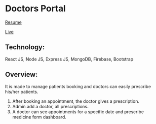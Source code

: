 # Doctors Portal


[Resume]( https://drive.google.com/file/d/1y4j9H3pLXZwVTHOA2CTcPZTfeWGCjiUp/view?usp=sharing )

[Live]( https://creative-agency-689ba.web.app/ ) 

## Technology: 
React JS, Node JS, Express JS, MongoDB, Firebase, Bootstrap

## Overview: 
It is made to manage patients booking and doctors can easily prescribe his/her patients.
1. After booking an appointment, the doctor gives a prescription.
2. Admin add a doctor, all prescriptions.
3. A doctor can see appointments for a specific date and  prescribe medicine form dashboard.
